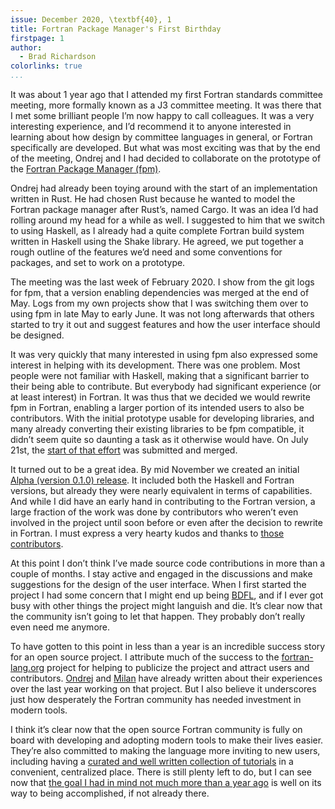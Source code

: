 ```yaml
---
issue: December 2020, \textbf{40}, 1
title: Fortran Package Manager's First Birthday
firstpage: 1
author:
  - Brad Richardson
colorlinks: true
...
```


It was about 1 year ago that I attended my first Fortran standards committee meeting,
more formally known as a J3 committee meeting.
It was there that I met some brilliant people I’m now happy to call colleagues.
It was a very interesting experience,
and I’d recommend it to anyone interested in learning about how design by committee languages in general,
or Fortran specifically are developed.
But what was most exciting was that by the end of the meeting,
Ondrej and I had decided to collaborate on the prototype of the
[Fortran Package Manager (fpm)](https://github.com/fortran-lang/fpm).

Ondrej had already been toying around with the start of an implementation written in Rust.
He had chosen Rust because he wanted to model the Fortran package manager after Rust’s, named Cargo.
It was an idea I’d had rolling around my head for a while as well.
I suggested to him that we switch to using Haskell,
as I already had a quite complete Fortran build system written in Haskell using the Shake library.
He agreed, we put together a rough outline of the features we’d need and some conventions for packages, and set to work on a prototype.

The meeting was the last week of February 2020.
I show from the git logs for fpm, that a version enabling dependencies was merged at the end of May.
Logs from my own projects show that I was switching them over to using fpm in late May to early June.
It was not long afterwards that others started to try it out and suggest features and how the user interface should be designed.

It was very quickly that many interested in using fpm also expressed some interest in helping with its development.
There was one problem.
Most people were not familiar with Haskell, making that a significant barrier to their being able to contribute.
But everybody had significant experience (or at least interest) in Fortran.
It was thus that we decided we would rewrite fpm in Fortran, enabling a larger portion of its intended users to also be contributors.
With the initial prototype usable for developing libraries, and many already converting their existing libraries to be fpm compatible,
it didn’t seem quite so daunting a task as it otherwise would have.
On July 21st, the [start of that effort](https://github.com/fortran-lang/fpm/pull/131) was submitted and merged.

It turned out to be a great idea.
By mid November we created an initial [Alpha (version 0.1.0) release](https://github.com/fortran-lang/fpm/releases/tag/v0.1.0).
It included both the Haskell and Fortran versions, but already they were nearly equivalent in terms of capabilities.
And while I did have an early hand in contributing to the Fortran version,
a large fraction of the work was done by contributors who weren’t even involved in the project until soon before or even after the decision to rewrite in Fortran.
I must express a very hearty kudos and thanks to [those contributors](https://github.com/fortran-lang/fpm/graphs/contributors).

At this point I don’t think I’ve made source code contributions in more than a couple of months.
I stay active and engaged in the discussions and make suggestions for the design of the user interface.
When I first started the project I had some concern that I might end up being [BDFL](https://en.wikipedia.org/wiki/Benevolent_dictator_for_life),
and if I ever got busy with other things the project might languish and die.
It’s clear now that the community isn’t going to let that happen.
They probably don’t really even need me anymore.

To have gotten to this point in less than a year is an incredible success story for an open source project.
I attribute much of the success to the [fortran-lang.org](http://fortran-lang.org/) project for helping to publicize the project and attract users and contributors.
[Ondrej](https://ondrejcertik.com/blog/2021/03/resurrecting-fortran/)
and [Milan](https://medium.com/modern-fortran/first-year-of-fortran-lang-d8796bfa0067)
have already written about their experiences over the last year working on that project.
But I also believe it underscores just how desperately the Fortran community has needed investment in modern tools.

I think it’s clear now that the open source Fortran community is fully on board with developing and adopting modern tools to make their lives easier.
They’re also committed to making the language more inviting to new users,
including having a [curated and well written collection of tutorials](https://fortran-lang.org/learn/) in a convenient, centralized place.
There is still plenty left to do, but I can see now that [the goal I had in mind not much more than a year ago](https://everythingfunctional.wordpress.com/2019/12/21/kicking-and-screaming/) is well on its way to being accomplished, if not already there.
